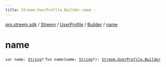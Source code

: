 ```yaml
---
title: Streem.UserProfile.Builder.name - 
---
```


[pro.streem.sdk](../../../index.html) / [Streem](../../index.html) / [UserProfile](../index.html) / [Builder](index.html) / [name](./name.html)

# name

`var name: `[`String`](https://kotlinlang.org/api/latest/jvm/stdlib/kotlin/-string/index.html)`?`
`fun name(name: `[`String`](https://kotlinlang.org/api/latest/jvm/stdlib/kotlin/-string/index.html)`?): `[`Streem.UserProfile.Builder`](index.html)